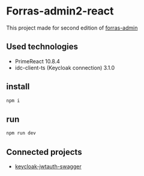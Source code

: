 # Forras-admin2-react

This project made for second edition of [forras-admin](https://github.com/pzoli/forras-admin)

## Used technologies
- PrimeReact 10.8.4
- idc-client-ts (Keycloak connection) 3.1.0

## install
```bash
npm i
```
## run
```bash
npm run dev
```

 ## Connected projects
 - [keycloak-jwtauth-swagger](https://github.com/pzoli/keycloak-jwtauth-swagger)
